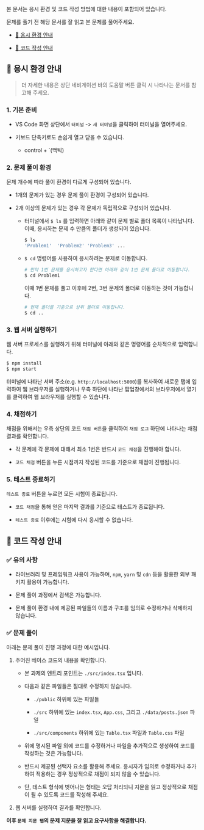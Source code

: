 본 문서는 응시 환경 및 코드 작성 방법에 대한 내용이 포함되어 있습니다.

문제를 풀기 전 해당 문서를 잘 읽고 본 문제를 풀어주세요.

- [📌 응시 환경 안내](#📌-응시-환경-안내)

- [📌 코드 작성 안내](#📌-코드-작성-안내)

## 📌 응시 환경 안내

> 더 자세한 내용은 상단 네비게이션 바의 도움말 버튼 클릭 시 나타나는 문서를 참고해 주세요.

### 1. 기본 준비

- VS Code 화면 상단에서 `터미널` -> `새 터미널`을 클릭하여 터미널을 열어주세요.

- 키보드 단축키로도 손쉽게 열고 닫을 수 있습니다.
  - control + `(백틱)

### 2. 문제 풀이 환경

문제 개수에 따라 풀이 환경이 다르게 구성되어 있습니다.

- 1개의 문제가 있는 경우 문제 풀이 환경이 구성되어 있습니다.

- 2개 이상의 문제가 있는 경우 각 문제가 독립적으로 구성되어 있습니다.

  - 터미널에서 `$ ls` 를 입력하면 아래와 같이 문제 별로 폴더 목록이 나타납니다. 이때, 응시하는 문제 수 만큼의 폴더가 생성되어 있습니다.

    ```bash
    $ ls
    'Problem1'  'Problem2' 'Problem3' ...
    ```

  - `$ cd` 명령어를 사용하여 응시하려는 문제로 이동합니다.

    ```bash
    # 만약 1번 문제를 응시하고자 한다면 아래와 같이 1번 문제 폴더로 이동합니다.
    $ cd Problem1
    ```

    이때 1번 문제를 풀고 이후에 2번, 3번 문제의 폴더로 이동하는 것이 가능합니다.

    ```bash
    # 현재 폴더를 기준으로 상위 폴더로 이동합니다.
    $ cd ..
    ```

### 3. 웹 서버 실행하기

웹 서버 프로세스를 실행하기 위해 터미널에 아래와 같은 명령어를 순차적으로 입력합니다.

```bash
$ npm install
$ npm start
```

터미널에 나타난 서버 주소(e.g. `http://localhost:5000`)를 복사하여 새로운 탭에 입력하여 웹 브라우저를 실행하거나 우측 하단에 나타난 팝업창에서의 브라우저에서 열기를 클릭하여 웹 브라우저를 실행할 수 있습니다.

### 4. 채점하기

채점을 위해서는 우측 상단의 코드 `채점 버튼`을 클릭하여 `채점 로그` 하단에 나타나는 채점 결과를 확인합니다.

- 각 문제에 각 문제에 대해서 최소 1번은 반드시 `코드 채점`을 진행해야 합니다.

- `코드 채점` 버튼을 누른 시점까지 작성된 코드를 기준으로 채점이 진행됩니다.

### 5. 테스트 종료하기

`테스트 종료` 버튼을 누르면 모든 시험이 종료됩니다.

- `코드 채점`을 통해 얻은 마지막 결과를 기준으로 테스트가 종료됩니다.

- `테스트 종료` 이후에는 시험에 다시 응시할 수 없습니다.

## 📌 코드 작성 안내

### ✅ 유의 사항

- 라이브러리 및 프레임워크 사용이 가능하며, `npm`, `yarn` 및 `cdn` 등을 활용한 외부 패키지 활용이 가능합니다.

- 문제 풀이 과정에서 검색은 가능합니다.

- 문제 풀이 환경 내에 제공된 파일들의 이름과 구조를 임의로 수정하거나 삭제하지 않습니다.

### ✅ 문제 풀이

아래는 문제 풀이 진행 과정에 대한 예시입니다.

1. 주어진 베이스 코드의 내용을 확인합니다.

   - 본 과제의 엔트리 포인트는 `./src/index.tsx` 입니다.

   - 다음과 같은 파일들은 절대로 수정하지 않습니다.

     - `./public` 하위에 있는 파일들

     - `./src` 하위에 있는 `index.tsx`, `App.css`, 그리고 `./data/posts.json` 파일

     - `./src/components` 하위에 있는 `Table.tsx` 파일과 `Table.css` 파일

   - 위에 명시된 파일 외에 코드를 수정하거나 파일을 추가적으로 생성하여 코드를 작성하는 것은 가능합니다.

   - 반드시 제공된 선택자 요소를 활용해 주세요. 응시자가 임의로 수정하거나 추가하여 적용하는 경우 정상적으로 채점이 되지 않을 수 있습니다.

   - 단, 테스트 형식에 벗어나는 형태는 오답 처리되니 지문을 읽고 정상적으로 채점이 될 수 있도록 코드를 작성해 주세요.

2. 웹 서버를 실행하여 결과를 확인합니다.

**이후 `문제 지문 탭`의 문제 지문을 잘 읽고 요구사항을 해결합니다.**

